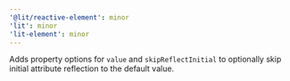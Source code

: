 ```yaml
---
'@lit/reactive-element': minor
'lit': minor
'lit-element': minor
---
```


Adds property options for `value` and `skipReflectInitial` to optionally skip initial attribute reflection to the default value.
